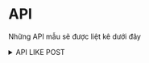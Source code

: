
# API

Những API mẫu sẽ được liệt kê dưới đây

<details>

<summary>API LIKE POST</summary>

## Like bài viết

```http
POST https://graph.facebook.com/idUser_idPost/likes
```
| Parameter | Type     | Description                |
| :-------- | :------- | :------------------------- |
| `access_token` | `string` | **Bắt buộc**. Token của bạn |
| `idUser` | `string` | ID người đăng bài |
| `idPost` | `string` | ID bài viết |


### Respone
```text
true
```
</details>

